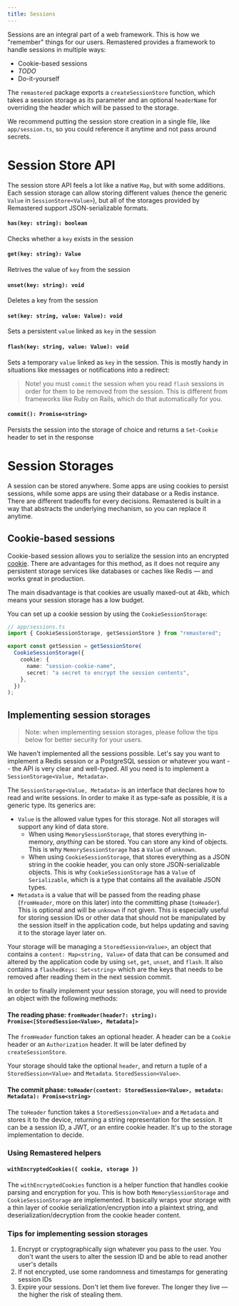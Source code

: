```yaml
---
title: Sessions
---
```


Sessions are an integral part of a web framework. This is how we "remember" things for our users. Remastered provides a framework to handle sessions in multiple ways:

- Cookie-based sessions
- _TODO_
- Do-it-yourself

The `remastered` package exports a `createSessionStore` function, which takes a session storage as its parameter and an optional `headerName` for overriding the header which will be passed to the storage.

We recommend putting the session store creation in a single file, like `app/session.ts`, so you could reference it anytime and not pass around secrets.

# Session Store API

The session store API feels a lot like a native `Map`, but with some additions. Each session storage can allow storing different values (hence the generic `Value` in `SessionStore<Value>`), but all of the storages provided by Remastered support JSON-serializable formats.

#### `has(key: string): boolean`

Checks whether a `key` exists in the session

#### `get(key: string): Value`

Retrives the value of `key` from the session

#### `unset(key: string): void`

Deletes a key from the session

#### `set(key: string, value: Value): void`

Sets a persistent `value` linked as `key` in the session

#### `flash(key: string, value: Value): void`

Sets a temporary `value` linked as `key` in the session.
This is mostly handy in situations like messages or notifications into a redirect:

> Note! you must `commit` the session when you read `flash` sessions in order for them to be removed from the session. This is different from frameworks like Ruby on Rails, which do that automatically for you.

#### `commit(): Promise<string>`

Persists the session into the storage of choice and returns a `Set-Cookie` header to set in the response

# Session Storages

A session can be stored anywhere. Some apps are using cookies to persist sessions, while some apps are using their database or a Redis instance. There are different tradeoffs for every decisions. Remastered is built in a way that abstracts the underlying mechanism, so you can replace it anytime.

## Cookie-based sessions

Cookie-based session allows you to serialize the session into an encrypted [cookie](https://developer.mozilla.org/en-US/docs/Web/HTTP/Cookies). There are advantages for this method, as it does not require any persistent storage services like databases or caches like Redis — and works great in production.

The main disadvantage is that cookies are usually maxed-out at 4kb, which means your session storage has a low budget.

You can set up a cookie session by using the `CookieSessionStorage`:

```ts
// app/sessions.ts
import { CookieSessionStorage, getSessionStore } from "remastered";

export const getSession = getSessionStore(
  CookieSessionStorage({
    cookie: {
      name: "session-cookie-name",
      secret: "a secret to encrypt the session contents",
    },
  })
);
```

## Implementing session storages

> Note: when implementing session storages, please follow the tips below for better security for your users.

We haven't implemented all the sessions possible. Let's say you want to implement a Redis session or a PostgreSQL session or whatever you want -- the API is very clear and well-typed. All you need is to implement a `SessionStorage<Value, Metadata>`.

The `SessionStorage<Value, Metadata>` is an interface that declares how to read and write sessions. In order to make it as type-safe as possible, it is a generic type. Its generics are:

- `Value` is the allowed value types for this storage. Not all storages will support any kind of data store.
  - When using `MemorySessionStorage`, that stores everything in-memory, _anything_ can be stored. You can store any kind of objects. This is why `MemorySessionStorage` has a `Value` of `unknown`.
  - When using `CookieSessionStorage`, that stores everything as a JSON string in the cookie header, you can only store JSON-serializable objects. This is why `CookieSessionStorage` has a `Value` of `Serializable`, which is a type that contains all the available JSON types.
- `Metadata` is a value that will be passed from the reading phase (`fromHeader`, more on this later) into the committing phase (`toHeader`). This is optional and will be `unknown` if not given. This is especially useful for storing session IDs or other data that should not be manipulated by the session itself in the application code, but helps updating and saving it to the storage layer later on.

Your storage will be managing a `StoredSession<Value>`, an object that contains a `content: Map<string, Value>` of data that can be consumed and altered by the application code by using `set`, `get`, `unset`, and `flash`. It also contains a `flashedKeys: Set<string>` which are the keys that needs to be removed after reading them in the next session commit.

In order to finally implement your session storage, you will need to provide an object with the following methods:

#### The reading phase: `fromHeader(header?: string): Promise<[StoredSession<Value>, Metadata]>`

The `fromHeader` function takes an optional header. A header can be a `Cookie` header or an `Authorization` header. It will be later defined by `createSessionStore`.

Your storage should take the optional `header`, and return a tuple of a `StoredSession<Value>` and `Metadata`. `StoredSession<Value>`.

#### The commit phase: `toHeader(content: StoredSession<Value>, metadata: Metadata): Promise<string>`

The `toHeader` function takes a `StoredSession<Value>` and a `Metadata` and stores it to the device, returning a string representation for the session. It can be a session ID, a JWT, or an entire cookie header. It's up to the storage implementation to decide.

### Using Remastered helpers

#### `withEncryptedCookies({ cookie, storage })`

The `withEncryptedCookies` function is a helper function that handles cookie parsing and encryption for you. This is how both `MemorySessionStorage` and `CookieSessionStorage` are implemented. It basically wraps your storage with a thin layer of cookie serialization/encryption into a plaintext string, and deserialization/decryption from the cookie header content.

### Tips for implementing session storages

1. Encrypt or cryptographically sign whatever you pass to the user. You don't want the users to alter the session ID and be able to read another user's details
2. If not encrypted, use some randomness and timestamps for generating session IDs
3. Expire your sessions. Don't let them live forever. The longer they live — the higher the risk of stealing them.
